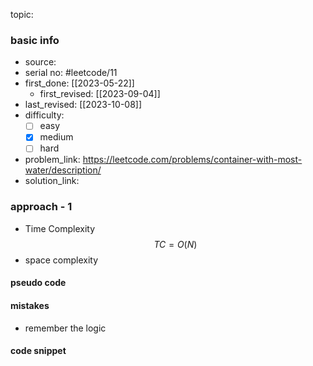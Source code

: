 topic:

### basic info
- source: 
- serial no: #leetcode/11
- first_done: [[2023-05-22]]
	- first_revised: [[2023-09-04]]
- last_revised: [[2023-10-08]]
- difficulty:
	- [ ] easy
	- [x] medium
	- [ ] hard
- problem_link: https://leetcode.com/problems/container-with-most-water/description/
- solution_link:

### approach - 1
- Time Complexity$$TC = O(N)$$
- space complexity

#### pseudo code

#### mistakes
- remember the logic
#### code snippet
```python

```
